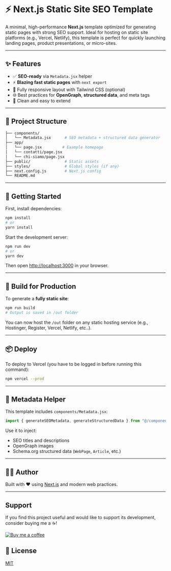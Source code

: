 # ⚡ Next.js Static Site SEO Template

A minimal, high-performance **Next.js** template optimized for generating static pages with strong SEO support. Ideal for hosting on static site platforms (e.g., Vercel, Netlify), this template is perfect for quickly launching landing pages, product presentations, or micro-sites.

---

## ✨ Features

* ✅ **SEO-ready** via `Metadata.jsx` helper
* ⚡ **Blazing fast static pages** with `next export`
* 📱 Fully responsive layout with Tailwind CSS (optional)
* 🌐 Best practices for **OpenGraph**, **structured data**, and meta tags
* 🧠 Clean and easy to extend

---

## 📁 Project Structure

```bash
├── components/
│   └── Metadata.jsx      # SEO metadata + structured data generator
├── app/
│   └── page.jsx         # Example homepage
│   └── contatti/page.jsx
│   └── chi-siamo/page.jsx
├── public/               # Static assets
├── styles/               # Global styles (if any)
├── next.config.js        # Next.js config
└── README.md
```

---

## 🚀 Getting Started

First, install dependencies:

```bash
npm install
# or
yarn install
```

Start the development server:

```bash
npm run dev
# or
yarn dev
```

Then open [http://localhost:3000](http://localhost:3000) in your browser.

---

## 🔨 Build for Production

To generate a **fully static site**:

```bash
npm run build
# Output is saved in /out folder
```

You can now host the `/out` folder on any static hosting service (e.g., Hostinger, Register, Vercel, Netlify, etc..).

---

## 📦 Deploy

To deploy to Vercel (you have to be logged in before running this command):

```bash
npm vercel --prod
```

---

## 🧠 Metadata Helper

This template includes `components/Metadata.jsx`:

```js
import { generateSEOMetadata, generateStructuredData } from "@/components/Metadata";
```

Use it to inject:

* SEO titles and descriptions
* OpenGraph images
* Schema.org structured data (`WebPage`, `Article`, etc.)

---

## 👨‍💼 Author

Built with ❤️ using [Next.js](https://nextjs.org) and modern web practices.

---

## Support

If you find this project useful and would like to support its development, consider buying me a ☕!

[![Buy me a coffee](https://img.shields.io/badge/Buy%20me%20a%20coffee-donate-orange.svg)](https://www.buymeacoffee.com/virajperera
)


## 📜 License

[MIT](https://github.com/viraj-perera-development/nextjs-static-page-template/blob/main/LICENSE)
